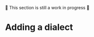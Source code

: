 <div class="alert alert-warning text-center" role="alert">
    🚧 This section is still a work in progress 🚧
</div>

# Adding a dialect